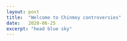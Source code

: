 ```yaml
---
layout: post
title:  "Welcome to Chinmoy controversies"
date:   2020-06-25
excerpt: "head blue sky"
---
```

